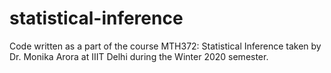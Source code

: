 # statistical-inference
Code written as a part of the course MTH372: Statistical Inference taken by Dr. Monika Arora at IIIT Delhi during the Winter 2020 semester.
